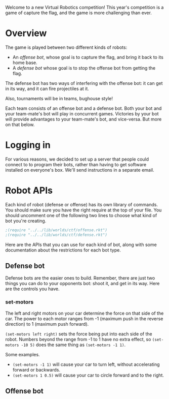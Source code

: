 Welcome to a new Virtual Robotics competition! This year's competition
is a game of capture the flag, and the game is more challenging than
ever.

# Overview

The game is played between two different kinds of robots:

- An *offense bot*, whose goal is to capture the flag, and bring it
  back to its home base.
- A *defense bot* whose goal is to stop the offense bot from getting
  the flag.

The defense bot has two ways of interfering with the offense bot: it
can get in its way, and it can fire projectiles at it.

Also, tournaments will be in teams, bughouse style!

Each team consists of an offense bot and a defense bot.  Both your bot
and your team-mate's bot will play in concurrent games.  Victories by
your bot will provide advantages to your team-mate's bot, and
vice-versa.  But more on that below.

# Logging in

For various reasons, we decided to set up a server that people could
connect to to program their bots, rather than having to get software
installed on everyone's box.  We'll send instructions in a separate
email.

# Robot APIs

Each kind of robot (defense or offense) has its own library of
commands.  You should make sure you have the right require at the top
of your file.  You should uncomment one of the following two lines to
choose what kind of bot you're creating.

```scheme
;(require "../../lib/worlds/ctf/offense.rkt")
;(require "../../lib/worlds/ctf/defense.rkt")
```

Here are the APIs that you can use for each kind of bot, along with
some documentation about the restrictions for each bot type.

## Defense bot

Defense bots are the easier ones to build.  Remember, there are just
two things you can do to your opponents bot: shoot it, and get in its
way.  Here are the controls you have.

### set-motors

The left and right motors on your car determine the force on that side
of the car.  The power to each motor ranges from -1 (maximum push in
the reverse direction) to 1 (maximum push forward).

`(set-motors left right)` sets the force being put into each side of
the robot.  Numbers beyond the range from -1 to 1 have no extra
effect, so `(set-motors -10 5)` does the same thing as `(set-motors -1
1)`.

Some examples.

  - `(set-motors -1 1)` will cause your car to turn left, without
    accelerating forward or backwards.
  - `(set-motors 1 0.5)` will cause your car to circle forward and to
    the right.

## Offense bot
